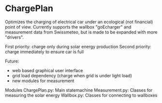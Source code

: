 # ChargePlan
Optimizes the charging of electrical car under an ecological (not financial) point of view. Currently supports
the wallbox "goEcharger" and measurement data from Swissmeteo, but is made to be expanded with more "drivers".

First priority: charge only during solar energy production
Second priority: charge immediately to ensure car is full

Future:
- web based graphical user interface
- grid load dependency (charge when grid is under light load)
- new modules for measurement

Modules
ChargePlan.py: Main statemachine
Measurement.py: Classes for measuring the solar energy
Wallbox.py: Classes for connecting to wallboxes